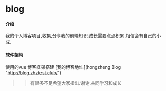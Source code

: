 # blog

#### 介绍
我的个人博客项目,收集,分享我的前端知识.成长需要点点积累,相信会有自己的小成.

#### 软件架构
使用的vue 博客框架搭建
[我的博客地址](hongzheng Blog "http://blog.zhztest.club/")

>> 有很多不足希望大家指出.谢谢.共同学习和成长
